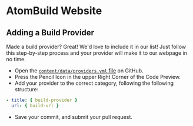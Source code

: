 # AtomBuild Website

## Adding a Build Provider

Made a build provider? Great! We'd love to include it in our list! Just follow this step-by-step process and your provider will make it to our webpage in no time.

- Open the [`content/data/providers.yml` file](https://github.com/AtomBuild/atombuild.github.io/blob/master/content/data/providers.yml) on GitHub.
- Press the Pencil Icon in the upper Right Corner of the Code Preview.
- Add your provider to the correct category, following the following structure:

```yml
- title: { build-provider }
  url: { build-url }
```

- Save your commit, and submit your pull request.
